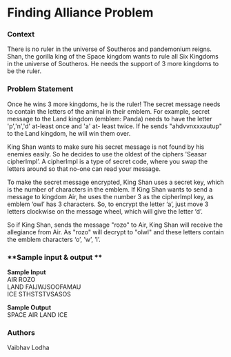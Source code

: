 # **Finding Alliance Problem**


### **Context**
<p>There is no ruler in the universe of Southeros and pandemonium reigns. Shan, the gorilla king of the Space kingdom
   wants to rule all Six Kingdoms in the universe of Southeros. He needs the support of 3 more kingdoms to be the ruler.</p>
   
### **Problem Statement**
<p>Once he wins 3 more kingdoms, he is the ruler! The secret message needs to contain the letters of the animal in their emblem.
   For example, secret message to the Land kingdom (emblem: Panda) needs to have the letter 'p','n','d' at-least once and 'a' at-
   least twice. If he sends "ahdvvnxxxautup" to the Land kingdom, he will win them over.
  
<p>
   King Shan wants to make sure his secret message is not found by his enemies easily. So he decides to use the oldest of the
   ciphers 'Seasar cipherImpl’. A cipherImpl is a type of secret code, where you swap the letters around so that no-one can read your
   message.</p>
 
<p>To make the secret message encrypted, King Shan uses a secret key, which is the number of characters in the emblem.
If King Shan wants to send a message to kingdom Air, he uses the number 3 as the cipherImpl key, as emblem ‘owl’ has 3
characters. So, to encrypt the letter ‘a’, just move 3 letters clockwise on the message wheel, which will give the letter ‘d’.
</p>

So if King Shan, sends the message "rozo" to Air, King Shan will receive
the allegiance from Air. As "rozo" will decrypt to "olwl" and these letters
contain the emblem characters ‘o’, ’w’, ’l’.

### **Sample input & output **
<B>Sample Input</B><br>
AIR ROZO <br>
LAND FAIJWJSOOFAMAU<br>
ICE STHSTSTVSASOS<br>

<B>Sample Output</B><br>
SPACE AIR LAND ICE

### **Authors**
Vaibhav Lodha
